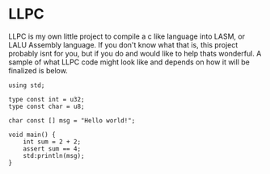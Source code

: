 # LLPC
LLPC is my own little project to compile a c like language into LASM, or LALU Assembly language. If you don't know what that is, this project probably isnt for you, but if you do and would like to help thats wonderful. A sample of what LLPC code might look like and depends on how it will be finalized is below.

```
using std;

type const int = u32;
type const char = u8;

char const [] msg = "Hello world!";

void main() {
    int sum = 2 + 2;
    assert sum == 4;
    std:println(msg);
}
```